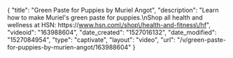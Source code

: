 {
    "title": "Green Paste for Puppies by Muriel Angot",
    "description": "Learn how to make Muriel's green paste for puppies.\nShop all health and wellness at HSN: https:\/\/www.hsn.com\/shop\/health-and-fitness\/hf",
    "videoid": "163988604",
    "date_created": "1527016132",
    "date_modified": "1527084954",
    "type": "captivate",
    "layout": "video",
    "url": "\/v\/green-paste-for-puppies-by-murien-angot\/163988604"
}